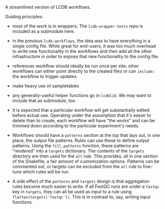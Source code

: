 A streamlined version of LCDB workflows.

Guiding principles:

- most of the work is in wrappers. The `lcdb-wrapper-tests` repo is included as a submodule here.

- in the previous `lcdb-workflows`, the idea was to have everything in a single
config file. While great for end-users, it was too much overhead to write new
functionality in the workflows and then add all the other infrastructure in
order to expose that new functionality to the config file.

- references workflow should ideally be run once per site; other workflows can
either point directly to the created files or can `include:` the workflow to
trigger updates

- make heavy use of sampletables

- any generally-useful helper functions go in `lcdblib`. We may want to include
that as submodule, too.

- It is expected that a particular workflow will get substantially edited
before actual use. Operating under the assumption that it's easier to delete
than to create, each workflow will have "the works" and can be trimmed down
according to the particular experiment's needs.

- Workflows should have a `patterns` section at the top that lays out, in one
place, the output file patterns. Rules can use these to define output patterns.
Using the `fill_patterns` function, these patterns are "rendered" into
a `targets` dictionary. The contents of the `targets` directory are then used
for the `all` rule. This provides, all in one section of the Snakefile, a fair
amount of customization options. Patterns can be commented out, or targets can
be excluded from the `all` rule to fine-tune which rules will be run.

- A side effect of the `patterns` and `targets` design is that aggregation
rules become much easier to write. If all FastQC runs are under a `fastqc` key
in `targets`, they can all be used as input to a rule using
`flatten(targets['fastqc'])`. This is in contrast to, say, writing input
functions.
